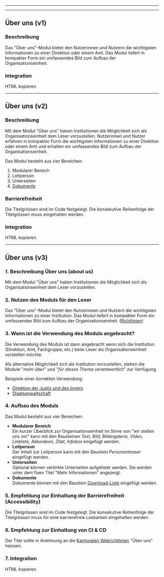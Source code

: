 
---
---
## Über uns (v1)
### Beschreibung
Das "Über uns"-Modul bietet den Nutzerinnen und Nutzern die wichtigsten Informationen zu einer Direktion oder einem Amt. Das Modul liefert in kompakter Form ein umfassendes Bild zum Aufbau der Organisationseinheit.
### Integration
HTML kopieren.

---

## Über uns (v2)
### Beschreibung
Mit dem Modul &quot;Über uns&quot; haben Institutionen die Möglichkeit sich als Organisationseinheit dem Leser vorzustellen. Nutzerinnen und Nutzer erfahren in kompakter Form die wichtigsten Informationen zu einer Direktion oder einem Amt und erhalten ein umfassendes Bild zum Aufbau der Organisationseinheit.

Das Modul besteht aus vier Bereichen:

1. Modularer Bereich
2. Leitperson
3. Unterseiten
4. [Dokumente](https://styleguide.zh.ch/modules/download_list/download_list.html)


### Barrierefreiheit
Die Titelgrössen sind im Code festgelegt. Die konsekutive Reihenfolge der Titelgrössen muss eingehalten werden.

### Integration
HTML kopieren.

---

## Über uns (v3)

### 1. Beschreibung Über uns (about us)

Mit dem Modul &quot;Über uns&quot; haben Institutionen die Möglichkeit sich als Organisationseinheit dem Leser vorzustellen.

### 2. Nutzen des Moduls für den Leser

Das &quot;Über uns&quot;-Modul bietet den Nutzerinnen und Nutzern die wichtigsten Informationen zu einer Institution. Das Modul liefert in kompakter Form ein umfassendes Bild zum Aufbau der Organisationseinheit. ([Richtlinien](https://we.one-inside.com/confluence/pages/viewpage.action?pageId=185387326#id-%C3%9Cberuns-Vorgaben)) 


### 3. Wann ist die Verwendung des Moduls angebracht?

Die Verwendung des Moduls ist dann angebracht wenn sich die Institution (Direktion, Amt, Fachgruppe, etc.) beim Leser als Organisationseinheit vorstellen möchte.

Als alternative Möglichkeit sich als Institution vorzustellen, stehen die Module &quot;_mehr über_&quot; und &quot;_für dieses Thema verantwortlich_&quot; zur Verfügung. 

Beispiele einer korrekten Verwendung:

- [Direktion der Justiz und des Innern](https://zh.ch/de/direktion-der-justiz-und-des-innern.html)
- [Staatsanwaltschaft](www.zh.ch/de/direktion-der-justiz-und-des-innern/staatsanwaltschaft.html)

### 4. Aufbau des Moduls

Das Modul besteht aus vier Bereichen:

- **Modularer Bereich**  
 Ein kurzer Überblick zur Organisationseinheit im Sinne von &quot;wir stellen uns vor&quot; kann mit den Bausteinen _Text, Bild, Bildergalerie, Video, Linkliste, Akkordeon, Zitat, Infobox_ eingefügt werden.
- <b>Leitperson</b>  
 Der Inhalt zur Leitperson kann mit den Baustein _Personenteaser_ eingefügt werden.
- **Unterseiten**  
Optional können verlinkte Unterseiten aufgelistet werden. Sie werden unter dem fixen Titel &quot;Mehr Informationen&quot; angezeigt.
- **Dokumente**   
Dokumente können mit den Baustein [Download-Liste](https://styleguide.zh.ch/modules/download_list/download_list.html) eingefügt werden.

### 5. Empfehlung zur Einhaltung der Barrierefreiheit (Accessibility)

Die Titelgrössen sind im Code festgelegt. Die konsekutive Reihenfolge der Titelgrössen muss für eine barrierefreie Lesbarkeit eingehalten werden.

### 6. Empfehlung zur Einhaltung von CI &amp; CD

Der Titel sollte in Anlehnung an die [Kantonalen Webrichtlinien](https://we.one-inside.com/confluence/pages/viewpage.action?pageId=185387326#id-%C3%9Cberuns-Vorgaben) &quot;Über uns&quot; heissen. 


### 7. Integration

HTML kopieren.
